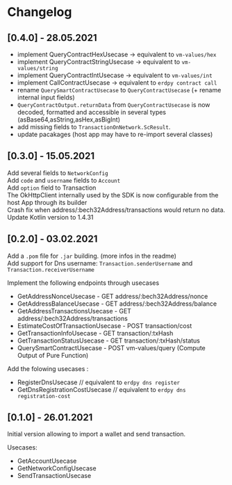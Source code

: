 Changelog
============

## [0.4.0] - 28.05.2021
- implement QueryContractHexUsecase -> equivalent to `vm-values/hex` 
- implement QueryContractStringUsecase -> equivalent to `vm-values/string`
- implement QueryContractIntUsecase -> equivalent to `vm-values/int`
- implement CallContractUsecase -> equivalent to `erdpy contract call`
- rename `QuerySmartContractUsecase` to `QueryContractUsecase` (+ rename internal input fields)
- `QueryContractOutput.returnData` from `QueryContractUsecase` is now decoded, formatted and accessible in several types (asBase64,asString,asHex,asBigInt)
- add missing fields to `TransactionOnNetwork.ScResult`.
- update pacakages (host app may have to re-import several classes) 


## [0.3.0] - 15.05.2021
Add several fields to `NetworkConfig`  
Add `code` and `username` fields to `Account`  
Add `option` field to Transaction  
The OkHttpClient internally used by the SDK is now configurable from the host App through its builder  
Crash fix when address/:bech32Address/transactions would return no data.  
Update Kotlin version to 1.4.31  

## [0.2.0] - 03.02.2021

Add a `.pom` file for `.jar` building. (more infos in the readme)  
Add support for Dns username: `Transaction.senderUsername` and `Transaction.receiverUsername`  

Implement the following endpoints through usecases
- GetAddressNonceUsecase - GET address/:bech32Address/nonce
- GetAddressBalanceUsecase - GET address/:bech32Address/balance
- GetAddressTransactionsUsecase - GET address/:bech32Address/transactions
- EstimateCostOfTransactionUsecase - POST transaction/cost
- GetTransactionInfoUsecase - GET transaction/:txHash
- GetTransactionStatusUsecase - GET transaction/:txHash/status
- QuerySmartContractUsecase - POST vm-values/query (Compute Output of Pure Function)

Add the folowing usecases :  
- RegisterDnsUsecase // equivalent to `erdpy dns register`
- GetDnsRegistrationCostUsecase // equivalent to `erdpy dns registration-cost`

## [0.1.0] - 26.01.2021

Initial version allowing to import a wallet and send transaction.  

Usecases:
- GetAccountUsecase
- GetNetworkConfigUsecase
- SendTransactionUsecase
